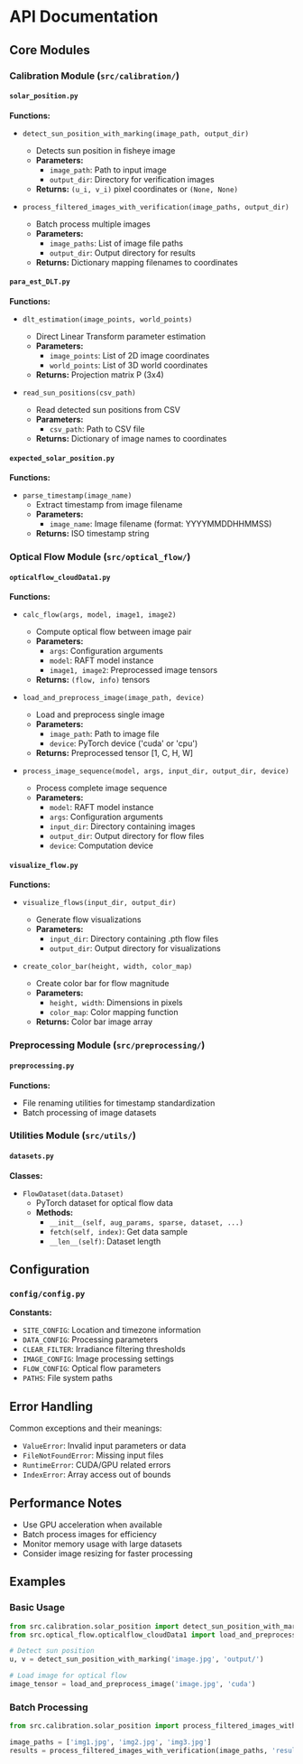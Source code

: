 # API Documentation

## Core Modules

### Calibration Module (`src/calibration/`)

#### `solar_position.py`

**Functions:**

- `detect_sun_position_with_marking(image_path, output_dir)`
  - Detects sun position in fisheye image
  - **Parameters:**
    - `image_path`: Path to input image
    - `output_dir`: Directory for verification images
  - **Returns:** `(u_i, v_i)` pixel coordinates or `(None, None)`

- `process_filtered_images_with_verification(image_paths, output_dir)`
  - Batch process multiple images
  - **Parameters:**
    - `image_paths`: List of image file paths
    - `output_dir`: Output directory for results
  - **Returns:** Dictionary mapping filenames to coordinates

#### `para_est_DLT.py`

**Functions:**

- `dlt_estimation(image_points, world_points)`
  - Direct Linear Transform parameter estimation
  - **Parameters:**
    - `image_points`: List of 2D image coordinates
    - `world_points`: List of 3D world coordinates
  - **Returns:** Projection matrix P (3x4)

- `read_sun_positions(csv_path)`
  - Read detected sun positions from CSV
  - **Parameters:**
    - `csv_path`: Path to CSV file
  - **Returns:** Dictionary of image names to coordinates

#### `expected_solar_position.py`

**Functions:**

- `parse_timestamp(image_name)`
  - Extract timestamp from image filename
  - **Parameters:**
    - `image_name`: Image filename (format: YYYYMMDDHHMMSS)
  - **Returns:** ISO timestamp string

### Optical Flow Module (`src/optical_flow/`)

#### `opticalflow_cloudData1.py`

**Functions:**

- `calc_flow(args, model, image1, image2)`
  - Compute optical flow between image pair
  - **Parameters:**
    - `args`: Configuration arguments
    - `model`: RAFT model instance
    - `image1, image2`: Preprocessed image tensors
  - **Returns:** `(flow, info)` tensors

- `load_and_preprocess_image(image_path, device)`
  - Load and preprocess single image
  - **Parameters:**
    - `image_path`: Path to image file
    - `device`: PyTorch device ('cuda' or 'cpu')
  - **Returns:** Preprocessed tensor [1, C, H, W]

- `process_image_sequence(model, args, input_dir, output_dir, device)`
  - Process complete image sequence
  - **Parameters:**
    - `model`: RAFT model instance
    - `args`: Configuration arguments
    - `input_dir`: Directory containing images
    - `output_dir`: Output directory for flow files
    - `device`: Computation device

#### `visualize_flow.py`

**Functions:**

- `visualize_flows(input_dir, output_dir)`
  - Generate flow visualizations
  - **Parameters:**
    - `input_dir`: Directory containing .pth flow files
    - `output_dir`: Output directory for visualizations

- `create_color_bar(height, width, color_map)`
  - Create color bar for flow magnitude
  - **Parameters:**
    - `height, width`: Dimensions in pixels
    - `color_map`: Color mapping function
  - **Returns:** Color bar image array

### Preprocessing Module (`src/preprocessing/`)

#### `preprocessing.py`

**Functions:**

- File renaming utilities for timestamp standardization
- Batch processing of image datasets

### Utilities Module (`src/utils/`)

#### `datasets.py`

**Classes:**

- `FlowDataset(data.Dataset)`
  - PyTorch dataset for optical flow data
  - **Methods:**
    - `__init__(self, aug_params, sparse, dataset, ...)`
    - `fetch(self, index)`: Get data sample
    - `__len__(self)`: Dataset length

## Configuration

### `config/config.py`

**Constants:**

- `SITE_CONFIG`: Location and timezone information
- `DATA_CONFIG`: Processing parameters
- `CLEAR_FILTER`: Irradiance filtering thresholds
- `IMAGE_CONFIG`: Image processing settings
- `FLOW_CONFIG`: Optical flow parameters
- `PATHS`: File system paths

## Error Handling

Common exceptions and their meanings:

- `ValueError`: Invalid input parameters or data
- `FileNotFoundError`: Missing input files
- `RuntimeError`: CUDA/GPU related errors
- `IndexError`: Array access out of bounds

## Performance Notes

- Use GPU acceleration when available
- Batch process images for efficiency
- Monitor memory usage with large datasets
- Consider image resizing for faster processing

## Examples

### Basic Usage

```python
from src.calibration.solar_position import detect_sun_position_with_marking
from src.optical_flow.opticalflow_cloudData1 import load_and_preprocess_image

# Detect sun position
u, v = detect_sun_position_with_marking('image.jpg', 'output/')

# Load image for optical flow
image_tensor = load_and_preprocess_image('image.jpg', 'cuda')
```

### Batch Processing

```python
from src.calibration.solar_position import process_filtered_images_with_verification

image_paths = ['img1.jpg', 'img2.jpg', 'img3.jpg']
results = process_filtered_images_with_verification(image_paths, 'results/')
```